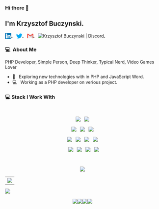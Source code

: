 ### Hi there 👋
## I'm Krzysztof Buczynski.
<p align="left">
<a href="https://www.linkedin.com/in/krzysztof-buczynski-59008b152" target="_blank">
  <img align="center" alt="Krzysztof Buczynski | Linkedin" width="20px" src="https://github.com/SatYu26/SatYu26/blob/master/Assets/Linkedin.svg" />
</a> &nbsp;&nbsp;
<a href="https://twitter.com/NashPL" target="_blank">
  <img align="center" alt="Krzysztof buczynski | Twitter" width="20px" src="https://github.com/SatYu26/SatYu26/blob/master/Assets/Twitter.svg" />
</a> &nbsp;&nbsp;
<a href="mailto:nash25pl@gmail.com" >
  <img align="center" alt="Krzysztof Buczynski | Gmail" width="20px" src="https://github.com/SatYu26/SatYu26/blob/master/Assets/Gmail.svg" />
</a> &nbsp;&nbsp;
<a href="https://discord.com/users/241311218399182849">  
  <img align="center" alt="Krzysztof Buczynski | Discord" width="20px" src="https://discord.com/assets/3437c10597c1526c3dbd98c737c2bcae.svg" />
</a>
&nbsp;&nbsp;
</p>

### 💻 &nbsp;About Me 

<p align=left>
PHP Developer, Simple Person, Deep Thinker, Typical Nerd, Video Games Lover
</p>

- 🤔 &nbsp; Exploring new technologies with in PHP and JavaScript Word.
- :computer: &nbsp; Working as a PHP developer on verious project. 

### 💻 Stack I Work With

<br>
<p align="center">
  <img src="https://img.shields.io/badge/-Amazon&nbsp;AWS-232F3E?logo=amazonaws&logoColor=white&style=for-the-badge" height="25"/>
    &nbsp;
  <img src="https://img.shields.io/badge/-GitHub-232F3E?logo=GitHub&logoColor=white&style=for-the-badge" height="25"/>
</p>  
<p align="center">
  <img src="https://img.shields.io/badge/-JavaScript-232F3E?logo=JavaScript&logoColor=white&style=for-the-badge" height="25"/>
  &nbsp;
  <img src="https://img.shields.io/badge/-HTML-232F3E?logo=HTML5&logoColor=white&style=for-the-badge" height="25"/>
  &nbsp;
  <img src="https://img.shields.io/badge/CSS-232F3E?style=for-the-badge&logo=css3&logoColor=white" height="25">
</p> 
<p align="center">
  <img src="https://img.shields.io/badge/MySQL-232F3E?style=for-the-badge&logo=mysql&logoColor=white" height="25">
  &nbsp;
  <img src="https://img.shields.io/badge/Ruby-232F3E?style=for-the-badge&logo=ruby&logoColor=white" height="25">
  &nbsp;  
  <img src="https://img.shields.io/badge/PHP-232F3E?style=for-the-badge&logo=php&logoColor=white" height="25">
  &nbsp;
  <img src="https://img.shields.io/badge/Vagrant-232F3E?style=for-the-badge&logo=vagrant&logoColor=white" height="25">
</p>
<p align="center">
  &nbsp;
    <img src="https://img.shields.io/badge/phpstorm-232F3E?style=for-the-badge&logo=phpstorm&logoColor=white" height="25">
  &nbsp;
  <img src="https://img.shields.io/badge/Visual_Studio_Code-232F3E?style=for-the-badge&logo=visual%20studio%20code&logoColor=white" height="25">
  &nbsp;
  <img src="https://img.shields.io/badge/Slack-232F3E?style=for-the-badge&logo=slack&logoColor=white" height="25">
    &nbsp;
  <img src="https://img.shields.io/badge/Discord-232F3E?style=for-the-badge&logo=discord&logoColor=white" height="25">
</p>
<br>
<p  align="center">
  <img src="https://user-images.githubusercontent.com/73097560/115834477-dbab4500-a447-11eb-908a-139a6edaec5c.gif">             
  <br>
  <table border="0" align="center">
    <tr border="0">
      <td width="100%" align="center">
        <img  align="center"  src="https://github-readme-stats.anuraghazra1.vercel.app/api/top-langs/?username=kbuczynski-nashpl&theme=dark&hide_border=true&no-bg=true&no-frame=true&langs_count=6&hide=java"/>
      </td>
    </tr>
</table>
<img src="https://user-images.githubusercontent.com/73097560/115834477-dbab4500-a447-11eb-908a-139a6edaec5c.gif">             
<p align="center">
<img src="https://i.imgur.com/gX6sVbK.jpg" width="auto" height="100"><img src="https://i.imgur.com/gX6sVbK.jpg" width="auto" height="100"><img src="https://i.imgur.com/gX6sVbK.jpg" width="auto" height="100"><img src="https://i.imgur.com/gX6sVbK.jpg" width="auto" height="100">
</p>
